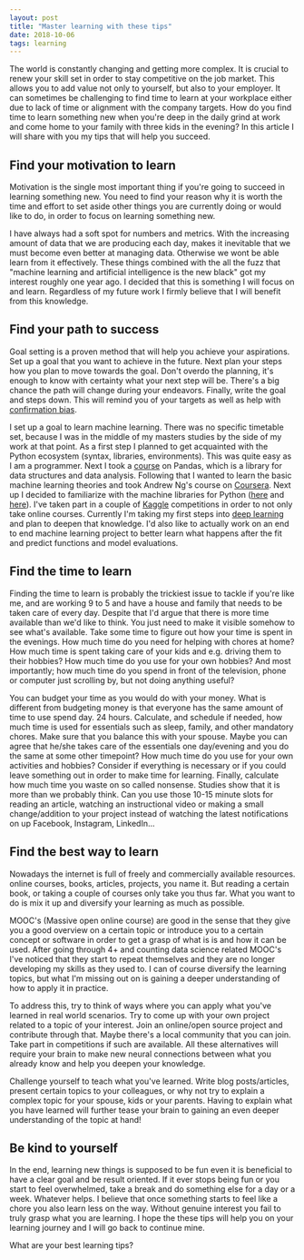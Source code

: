 ```yaml
---
layout: post
title: "Master learning with these tips"
date: 2018-10-06
tags: learning
---
```


The world is constantly changing and getting more complex. It is crucial to
renew your skill set in order to stay competitive on the job market. This
allows you to add value not only to yourself, but also to your employer. It can
sometimes be challenging to find time to learn at your workplace either due to
lack of time or alignment with the company targets. How do you find time to
learn something new when you're deep in the daily grind at work and come home
to your family with three kids in the evening? In this article I will share
with you my tips that will help you succeed.

## Find your motivation to learn

Motivation is the single most important thing if you're going to succeed in
learning something new. You need to find your reason why it is worth the time
and effort to set aside other things you are currently doing or would like to
do, in order to focus on learning something new.

I have always had a soft spot for numbers and metrics. With the increasing
amount of data that we are producing each day, makes it inevitable that we must
become even better at managing data. Otherwise we wont be able learn from it
effectively. These things combined with the all the fuzz that "machine learning
and artificial intelligence is the new black" got my interest roughly one year
ago. I decided that this is something I will focus on and learn. Regardless of
my future work I firmly believe that I will benefit from this knowledge.

## Find your path to success

Goal setting is a proven method that will help you achieve your aspirations.
Set up a goal that you want to achieve in the future. Next plan your steps how
you plan to move towards the goal. Don't overdo the planning, it's enough to
know with certainty what your next step will be. There's a big chance the path
will change during your endeavors. Finally, write the goal and steps down. This
will remind you of your targets as well as help with [confirmation
bias](https://en.wikipedia.org/wiki/Confirmation_bias).

I set up a goal to learn machine learning. There was no specific timetable set,
because I was in the middle of my masters studies by the side of my work at
that point. As a first step I planned to get acquainted with the Python
ecosystem (syntax, libraries, environments). This was quite easy as I am a
programmer. Next I took a
[course](https://www.udemy.com/data-analysis-with-pandas/) on Pandas, which is
a library for data structures and data analysis. Following that I wanted to
learn the basic machine learning theories and took Andrew Ng's course on
[Coursera](https://www.coursera.org/learn/machine-learning). Next up I decided
to familiarize with the machine libraries for Python
([here](https://www.udemy.com/machinelearning/) and
[here](https://www.udemy.com/python-for-data-science-and-machine-learning-bootcamp/)).
I've taken part in a couple of [Kaggle](https://www.kaggle.com/) competitions
in order to not only take online courses. Currently I'm taking my first steps
into [deep learning](https://www.udemy.com/deeplearning/) and plan to deepen
that knowledge. I'd also like to actually work on an end to end machine
learning project to better learn what happens after the fit and predict
functions and model evaluations.

## Find the time to learn

Finding the time to learn is probably the trickiest issue to tackle if you're
like me, and are working 9 to 5 and have a house and family that needs to be
taken care of every day. Despite that I'd argue that there is more time
available than we'd like to think. You just need to make it visible somehow to
see what's available. Take some time to figure out how your time is spent in
the evenings. How much time do you need for helping with chores at home? How
much time is spent taking care of your kids and e.g. driving them to their
hobbies? How much time do you use for your own hobbies? And most importantly;
how much time do you spend in front of the television, phone or computer just
scrolling by, but not doing anything useful?

You can budget your time as you would do with your money. What is different
from budgeting money is that everyone has the same amount of time to use spend
day. 24 hours. Calculate, and schedule if needed, how much time is used for
essentials such as sleep, family, and other mandatory chores. Make sure that
you balance this with your spouse. Maybe you can agree that he/she takes care
of the essentials one day/evening and you do the same at some other timepoint?
How much time do you use for your own activities and hobbies? Consider if
everything is necessary or if you could leave something out in order to make
time for learning. Finally, calculate how much time you waste on so called
nonsense. Studies show that it is more than we probably think. Can you use
those 10-15 minute slots for reading an article, watching an instructional
video or making a small change/addition to your project instead of watching the
latest notifications on up Facebook, Instagram, LinkedIn...

## Find the best way to learn

Nowadays the internet is full of freely and commercially available resources.
online courses, books, articles, projects, you name it. But reading a certain
book, or taking a couple of courses only take you thus far. What you want to do
is mix it up and diversify your learning as much as possible.

MOOC's (Massive open online course) are good in the sense that they give you a
good overview on a certain topic or introduce you to a certain concept or
software in order to get a grasp of what is is and how it can be used. After
going through 4+ and counting data science related MOOC's I've noticed that
they start to repeat themselves and they are no longer developing my skills as
they used to. I can of course diversify the learning topics, but what I'm
missing out on is gaining a deeper understanding of how to apply it in practice.

To address this, try to think of ways where you can apply what you've learned
in real world scenarios. Try to come up with your own project related to a
topic of your interest. Join an online/open source project and contribute
through that. Maybe there's a local community that you can join. Take part in
competitions if such are available. All these alternatives will require your
brain to make new neural connections between what you already know and help you
deepen your knowledge.

Challenge yourself to teach what you've learned. Write blog posts/articles,
present certain topics to your colleagues, or why not try to explain a complex
topic for your spouse, kids or your parents. Having to explain what you have
learned will further tease your brain to gaining an even deeper understanding
of the topic at hand!

## Be kind to yourself

In the end, learning new things is supposed to be fun even it is beneficial to
have a clear goal and be result oriented. If it ever stops being fun or you
start to feel overwhelmed, take a break and do something else for a day or a
week. Whatever helps. I believe that once something starts to feel like a chore
you also learn less on the way. Without genuine interest you fail to truly
grasp what you are learning. I hope the these tips will help you on your
learning journey and I will go back to continue mine.

What are your best learning tips?
